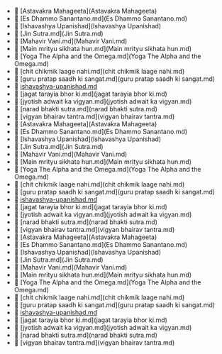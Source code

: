 * 📂 [Astavakra Mahageeta](Astavakra Mahageeta)
* 📄 [Es Dhammo Sanantano.md](Es Dhammo Sanantano.md)
* 📂 [Ishavashya Upanishad](Ishavashya Upanishad)
* 📄 [Jin Sutra.md](Jin Sutra.md)
* 📄 [Mahavir Vani.md](Mahavir Vani.md)
* 📄 [Main mrityu sikhata hun.md](Main mrityu sikhata hun.md)
* 📄 [Yoga The Alpha and the Omega.md](Yoga The Alpha and the Omega.md)
* 📄 [chit chikmik laage nahi.md](chit chikmik laage nahi.md)
* 📄 [guru pratap saadh ki sangat.md](guru pratap saadh ki sangat.md)
* 📄 [ishavashya-upanishad.md](ishavashya-upanishad.md)
* 📄 [jagat tarayia bhor ki.md](jagat tarayia bhor ki.md)
* 📄 [jyotish adwait ka vigyan.md](jyotish adwait ka vigyan.md)
* 📄 [narad bhakti sutra.md](narad bhakti sutra.md)
* 📄 [vigyan bhairav tantra.md](vigyan bhairav tantra.md)
* 📂 [Astavakra Mahageeta](Astavakra Mahageeta)
* 📄 [Es Dhammo Sanantano.md](Es Dhammo Sanantano.md)
* 📂 [Ishavashya Upanishad](Ishavashya Upanishad)
* 📄 [Jin Sutra.md](Jin Sutra.md)
* 📄 [Mahavir Vani.md](Mahavir Vani.md)
* 📄 [Main mrityu sikhata hun.md](Main mrityu sikhata hun.md)
* 📄 [Yoga The Alpha and the Omega.md](Yoga The Alpha and the Omega.md)
* 📄 [chit chikmik laage nahi.md](chit chikmik laage nahi.md)
* 📄 [guru pratap saadh ki sangat.md](guru pratap saadh ki sangat.md)
* 📄 [ishavashya-upanishad.md](ishavashya-upanishad.md)
* 📄 [jagat tarayia bhor ki.md](jagat tarayia bhor ki.md)
* 📄 [jyotish adwait ka vigyan.md](jyotish adwait ka vigyan.md)
* 📄 [narad bhakti sutra.md](narad bhakti sutra.md)
* 📄 [vigyan bhairav tantra.md](vigyan bhairav tantra.md)
* 📂 [Astavakra Mahageeta](Astavakra Mahageeta)
* 📄 [Es Dhammo Sanantano.md](Es Dhammo Sanantano.md)
* 📂 [Ishavashya Upanishad](Ishavashya Upanishad)
* 📄 [Jin Sutra.md](Jin Sutra.md)
* 📄 [Mahavir Vani.md](Mahavir Vani.md)
* 📄 [Main mrityu sikhata hun.md](Main mrityu sikhata hun.md)
* 📄 [Yoga The Alpha and the Omega.md](Yoga The Alpha and the Omega.md)
* 📄 [chit chikmik laage nahi.md](chit chikmik laage nahi.md)
* 📄 [guru pratap saadh ki sangat.md](guru pratap saadh ki sangat.md)
* 📄 [ishavashya-upanishad.md](ishavashya-upanishad.md)
* 📄 [jagat tarayia bhor ki.md](jagat tarayia bhor ki.md)
* 📄 [jyotish adwait ka vigyan.md](jyotish adwait ka vigyan.md)
* 📄 [narad bhakti sutra.md](narad bhakti sutra.md)
* 📄 [vigyan bhairav tantra.md](vigyan bhairav tantra.md)
